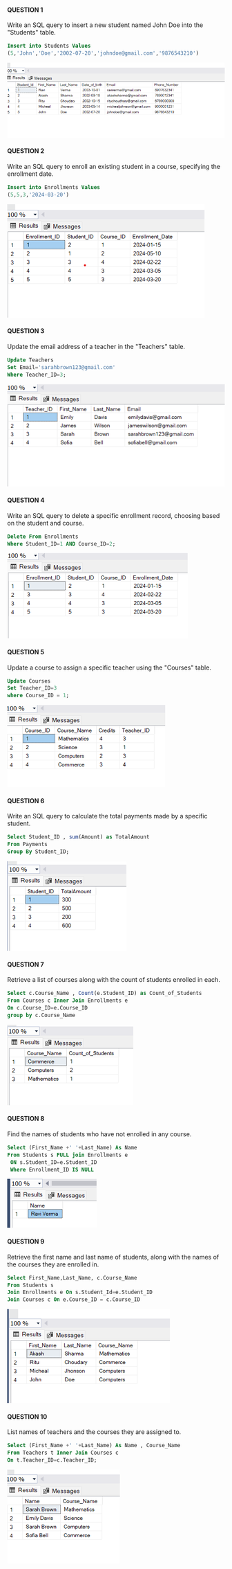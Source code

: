#### QUESTION 1
Write an SQL query to insert a new student named John Doe into the "Students" table.
```sql
Insert into Students Values
(5,'John','Doe','2002-07-20','johndoe@gmail.com','9876543210')
```
![alt text](<Screenshot 2024-06-15 214133.png>)

#### QUESTION 2
Write an SQL query to enroll an existing student in a course, specifying the enrollment date.
```sql
Insert into Enrollments Values
(5,5,3,'2024-03-20')
```
![alt text](image.png)

#### QUESTION 3
Update the email address of a teacher in the "Teachers" table.
```sql
Update Teachers 
Set Email='sarahbrown123@gmail.com' 
Where Teacher_ID=3;
```
![alt text](image-1.png)

#### QUESTION 4
Write an SQL query to delete a specific enrollment record, choosing based on the student and course.
```sql
Delete From Enrollments
Where Student_ID=1 AND Course_ID=2;
```
![alt text](image-2.png)

#### QUESTION 5
Update a course to assign a specific teacher using the "Courses" table.
```sql
Update Courses
Set Teacher_ID=3 
where Course_ID = 1;
```
![alt text](image-3.png)

#### QUESTION 6
Write an SQL query to calculate the total payments made by a specific student.
```sql
Select Student_ID , sum(Amount) as TotalAmount
From Payments
Group By Student_ID;
```
![alt text](image-4.png)

#### QUESTION 7
Retrieve a list of courses along with the count of students enrolled in each.
```sql
Select c.Course_Name , Count(e.Student_ID) as Count_of_Students
From Courses c Inner Join Enrollments e
On c.Course_ID=e.Course_ID
group by c.Course_Name
```
![alt text](image-5.png)

#### QUESTION 8
Find the names of students who have not enrolled in any course.
```sql
Select (First_Name +' '+Last_Name) As Name
From Students s FULL join Enrollments e
 ON s.Student_ID=e.Student_ID
 Where Enrollment_ID IS NULL
 ```
 ![alt text](image-6.png)

 #### QUESTION 9
  Retrieve the first name and last name of students, along with the names of the courses they are enrolled in.
  ```sql
Select First_Name,Last_Name, c.Course_Name
From Students s 
Join Enrollments e On s.Student_Id=e.Student_ID
Join Courses c On e.Course_ID = c.Course_ID
```
![alt text](image-7.png)

#### QUESTION 10
List names of teachers and the courses they are assigned to.
```sql
Select (First_Name +' '+Last_Name) As Name , Course_Name
From Teachers t Inner Join Courses c
On t.Teacher_ID=c.Teacher_ID; 
```
![alt text](image-8.png)